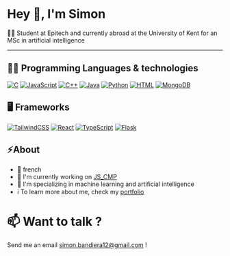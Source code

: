 # Hey 👋, I'm Simon

👨‍🎓 Student at Epitech and currently abroad at the University of Kent for an MSc in artificial intelligence 

---

## 👨‍💻 Programming Languages & technologies

[![C](https://img.shields.io/badge/C-00599C?logo=c&logoColor=white)](#) [![JavaScript](https://img.shields.io/badge/JavaScript-F7DF1E?logo=javascript&logoColor=000)](#) [![C++](https://img.shields.io/badge/C++-%2300599C.svg?logo=c%2B%2B&logoColor=white)](#) [![Java](https://img.shields.io/badge/Java-%23ED8B00.svg?logo=openjdk&logoColor=white)](. ) [![Python](https://img.shields.io/badge/Python-3776AB?logo=python&logoColor=fff)](#) [![HTML](https://img.shields.io/badge/HTML-%23E34F26.svg?logo=html5&logoColor=white)](#) [![MongoDB](https://img.shields.io/badge/MongoDB-%234ea94b.svg?logo=mongodb&logoColor=white)](#)

## 🖥️  Frameworks

[![TailwindCSS](https://img.shields.io/badge/Tailwind%20CSS-%2338B2AC.svg?logo=tailwind-css&logoColor=white)](. ) [![React](https://img.shields.io/badge/React-%2320232a.svg?logo=react&logoColor=%2361DAFB)](. )  [![TypeScript](https://img.shields.io/badge/TypeScript-3178C6?logo=typescript&logoColor=fff)](#)  [![Flask](https://img.shields.io/badge/Flask-000?logo=flask&logoColor=fff)](#)

## ⚡️About 

- 🥖 french 
- 🔭 I'm currently working on [JS_CMP](https://github.com/JS-CMP)
- 🌱 I'm specializing in machine learning and artificial intelligence 
- ℹ️ To learn more about me, check my [portfolio](https://sbandiera.dev)

# 📫 Want to talk ? 

Send me an email <simon.bandiera12@gmail.com> !



<!--
**SimonBandiera/SimonBandiera** is a ✨ _special_ ✨ repository because its `README.md` (this file) appears on your GitHub profile.

Here are some ideas to get you started:

- 🔭 I’m currently working on ...
- 🌱 I’m currently learning ...
- 👯 I’m looking to collaborate on ...
- 🤔 I’m looking for help with ...
- 💬 Ask me about ...
- 📫 How to reach me: ...
- 😄 Pronouns: ...
- ⚡ Fun fact: ...
-->

